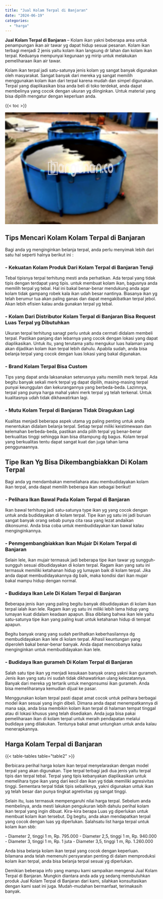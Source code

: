 ```yaml
---
title: "Jual Kolam Terpal di Banjaran"
date: "2024-06-19"
categories: 
  - "harga"
---
```


**Jual Kolam Terpal di Banjaran** – Kolam ikan yakni beberapa area untuk penampungan ikan air tawar yg dapat hidup sesuai pesanan. Kolam ikan terbagi menjadi 2 jenis yaitu kolam ikan langsung dr lahan dan kolam ikan terpal. Keduanya mempunyai kegunaan yg mirip untuk melakukan pemeliharaan ikan air tawar.

Kolam ikan terpal jadi satu-satunya jenis kolam yg sangat banyak digunakan oleh masyarakat. Sangat banyak dari mereka yg sangat memilih menggunakan kolam ikan dari terpal karena mudah dan simpel digunakan. Terpal yang diaplikasikan bisa anda beli di toko terdekat, anda dapat membelinya yang cocok dengan ukuran yg diinginkan. Untuk material yang bisa dipilih mengatur dengan keperluan anda.

{{< toc >}}

![Jual Kolam Terpal di Banjaran](/images/jual-kolam-terpal-18.png)

## Tips Mencari Kolam Kolam Terpal di Banjaran

Bagi anda yg menginginkan belanja terpal, anda perlu menyimak lebih dari satu hal seperti halnya berikut ini :

### \- Kekuatan Kolam Produk Dari Kolam Terpal di Banjaran Teruji

Tebal tipisnya terpal terhitung mesti anda perhatikan. Ada terpal yang tidak tipis dengan terdapat yang tipis. untuk membuat kolam ikan, bagusnya anda memilih terpal yg tebal. Hal ini bakal benar-benar mendukung anda agar kolam tidak gampang robek kala ikan udah besar nantinya. Biasanya ikan yg telah berumur tua akan paling ganas dan dapat mengakibatkan terpal jebol. Akan lebih efisien kalau anda gunakan terpal yg tebal.

### \- Kolam Dari Distributor Kolam Terpal di Banjaran Bisa Request Luas Terpal yg Dibutuhkan

Ukuran terpal terhitung sanagt perlu untuk anda cermati didalam membeli terpal. Pastikan panjang dan lebarnya yang cocok dengan lokasi yang dapat diaplikasikan. Untuk itu, yang terutama yaitu mengukur luas halaman yang akan dijadikan kolam ikan terpal lebih dahulu. Apabila sudah, anda bisa belanja terpal yang cocok dengan luas lokasi yang bakal digunakan.

### \- Brand Kolam Terpal Bisa Custom

Tips yang dapat anda laksanakan seterusnya yaitu memilih merk terpal. Ada begitu banyak sekali merk terpal yg dapat dipilih, masing-masing terpal punyai keunggulan dan kekurangannya yang berbeda-beda. Lazimnya, terpal yang punya harga mahal yakni merk terpal yg telah terkenal. Untuk kualitasnya udah tidak dikhawatirkan lagi.

### \- Mutu Kolam Terpal di Banjaran Tidak Diragukan Lagi

Kualitas menjadi beberapa aspek utama yg paling penting untuk anda menentukan didalam belanja terpal. Setiap terpal miliki keistimewaan dan kelemahan berbeda-beda, pastikan anda pilih terpal yg benar-benar berkualitas tinggi sehingga ikan bisa ditampung dg bagus. Kolam terpal yang berkualitas tentu dapat sangat kuat dan juga tahan lama penggunaannya.

## Tipe Ikan Yg Bisa Dikembangbiakkan Di Kolam Terpal

Bagi anda yg mendambakan memeliahara atau membudidayakan kolam ikan terpal, anda dapat memilih beberapa ikan sebagai berikut!

### \- Pelihara Ikan Bawal Pada Kolam Terpal di Banjaran

Ikan bawal terhitung jadi satu-satunya type ikan yg yang cocok dengan untuk anda budidayakan di kolam terpal. Tipe ikan yg satu ini jadi buruan sangat banyak orang sebab punya cita rasa yang lezat andaikan dikonsumsi. Anda bisa coba untuk membudidayakan kan bawal kalau menginginkannya.

### \- Penmgembangbiakkan Ikan Mujair Di Kolam Terpal di Banjaran

Selain lele, ikan mujair termasuk jadi beberapa tipe ikan tawar yg sungguh-sungguh sesuai dibudidayakan di kolam terpal. Ragam ikan yang satu ini termasuk memiliki ketahanan hidup yg lumayan baik di kolam terpal. Jika anda dapat membudidayakannya dg baik, maka kondisi dari ikan mujair bakal mampu hidup dengan normal.

### \- Budidaya Ikan Lele Di Kolam Terpal di Banjaran

Beberapa jenis ikan yang paling begitu banyak dibudidayakan di kolam ikan terpal ialah ikan lele. Ragam ikan yg satu ini miliki lebih lama hidup yang lumayan kuat didalam keadaan apapun. Bisa dibilang bahwa ikan lele yaitu satu-satunya tipe ikan yang paling kuat untuk ketahanan hidup di tempat apapun.

Begitu banyak orang yang sudah perlihatkan keberhasilannya dg membudidayakan ikan lele di kolam terpal. Alhasil keuntungan yang diperoleh bakal benar-benar banyak. Anda dapat mencobanya kalau menginginkan untuk membudidayakan ikan lele.

### \- Budidaya Ikan gurameh Di Kolam Terpal di Banjaran

Salah satu tipe ikan yg menjadi kesukaan banyak orang yakni ikan gurameh. Jenis ikan yang satu ini sudah tidak dikhawatirkan ulang kelezatannya. Banyak dari mereka yg tertarik untuk mengonsumsi ikan gurameh. Anda bisa memeliharanya kemudian dijual ke pasar.

Menggunakan kolam terpal pasti dapat amat cocok untuk pelihara berbagai model ikan sesuai yang ingin dibeli. Dimana anda dapat menempatkannya di mana saja, anda bisa membikin kolam ikan terpal di halaman tempat tinggal atau di lokasi khusus yang telah disediakan. Anda juga bisa pakai pemeliharaan ikan di kolam terpal untuk meraih pendapatan melalui budidaya yang dilakukan. Tentunya bakal amat untungkan untuk anda kalau menerapkannya.

## Harga Kolam Terpal di Banjaran

{{< table-tables table="table2" >}}

Berbicara perihal harga kolam ikan terpal menyelaraskan dengan model terpal yang akan digunakan. Tipe terpal terbagi jadi dua jenis yaitu terpal tipis dan terpal tebal. Terpal yang tipis kebanyakan diaplikasikan untuk memelihara type ikan yang dari kecil dan ikan yg tidak memiliki agresivitas tinggi. Sementara terpal tidak tipis sebaliknya, yakni digunakan untuk ikan yg telah besar dan punya tingkat agretivitas yg sangat tinggi.

Selain itu, luas termasuk mempengaruhi nilai harga terpal. Sebelum anda membelinya, anda mesti lakukan pengukuran lebih dahulu perihal kolam ikan terpal yang ingin dibuat. Kira-kira berapa Luas yg diperlukan untuk membuat kolam ikan tersebut. Dg begitu, anda akan mendapatkan terpal yang cocok dengan luas yg diperlukan. Salahsatu list harga terpal untuk kolam ikan sbb:

\- Diameter 2, tinggi 1 m, Rp. 795.000 - Diameter 2,5, tinggi 1 m, Rp. 940.000 - Diameter 3, tinggi 1 m, Rp. 1 juta - Diameter 3,5, tinggi 1 m, Rp. 1.260.000

Anda bisa belanja kolam ikan terpal yang cocok dengan keperluan. bilamana anda telah memenuhi persyaratan penting di dalam memproduksi kolam ikan terpal, anda bisa belanja terpal sesuai yg diperlukan.

Demikian beberapa info yang mampu kami sampaikan mengenai Jual Kolam Terpal di Banjaran. Mungkin diantara anda ada yg sedang membutuhkan produk Jual Kolam Terpal di Banjaran dari kami, silahkan konsultasikan dengan kami saat ini juga. Mudah-mudahan bermanfaat, terimakasih banyak.
